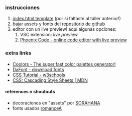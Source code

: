 ### instrucciones
1. [index.html template](https://raw.githubusercontent.com/doqmeat/taller-css/refs/heads/main/index.html?token=GHSAT0AAAAAADKO7UTFPYCZRKKGB5UT6BJO2H4EEDQ) (por si faltaste al taller anterior!)
2. bajar assets y fonts del [repositorio de github](https://github.com/doqmeat/taller-css)
3. editor con un live preview! aquí algunas opciones:
	1. VSC extension: *live preview*
	2. [Phoenix Code - online code editor with live preview](https://phcode.dev/)
### extra links
- [Coolors - The super fast color palettes generator!](https://coolors.co/)
- [DaFont - download fonts](https://www.dafont.com/es/)
- [CSS Tutorial - w3schools](https://www.w3schools.com/css/default.asp)
- [CSS: Cascading Style Sheets \| MDN](https://developer.mozilla.org/en-US/docs/Web/CSS)

#### references n shoutouts
- decoraciones en "assets" por [SORAHANA](https://sorahana.ciao.jp/)
- fonts usados [romanceA](https://www.asterism-m.com/font/bmp-1byte/02.php)
